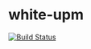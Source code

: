 # white-upm
[![Build Status](https://dev.azure.com/k0dep/white-unity/_apis/build/status/k0dep.white-unity-api?branchName=master)](https://dev.azure.com/k0dep/white-unity/_build/latest?definitionId=4&branchName=master)
